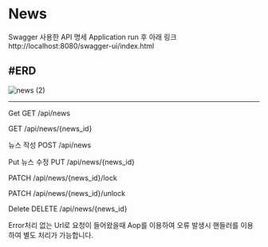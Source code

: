 # News
Swagger 사용한 API 명세 Application run 후 아래 링크
http://localhost:8080/swagger-ui/index.html

#ERD
---
![news (2)](https://github.com/allnight5/News/assets/45612782/98be1462-77a9-489f-810c-0a6640988874)



---
Get 
GET /api/news

 
GET /api/news/{news_id}


뉴스 작성
POST /api/news

Put
뉴스 수정
PUT /api/news/{news_id}

PATCH /api/news/{news_id}/lock

PATCH /api/news/{news_id}/unlock


Delete
DELETE /api/news/{news_id}

Error처리
없는 Url로 요청이 들어왔을때 Aop를 이용하여 오류 발생시 핸들러를 이용하여 별도 처리가 가능합니다.
